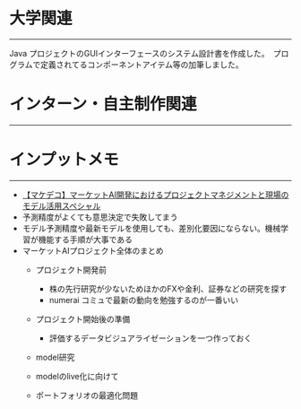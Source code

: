 # 大学関連
* * *
Java プロジェクトのGUIインターフェースのシステム設計書を作成した。　プログラムで定義されてるコンポーネントアイテム等の加筆しました。
# インターン・自主制作関連
* * *
# インプットメモ
* * *
- [【マケデコ】マーケットAI開発におけるプロジェクトマネジメントと現場のモデル活用スペシャル ](https://mkdeco.connpass.com/event/285174/)
- 予測精度がよくても意思決定で失敗してまう
- モデル予測精度や最新モデルを使用しても、差別化要因にならない。機械学習が機能する手順が大事である
- マーケットAIプロジェクト全体のまとめ
  - プロジェクト開発前
    - 株の先行研究が少ないためほかのFXや金利、証券などの研究を探す
    - numerai コミュで最新の動向を勉強するのが一番いい
  - プロジェクト開始後の準備
    - 評価するデータビジュアライゼーションを一つ作っておく
  - model研究
  - modelのlive化に向けて
 
  - ポートフォリオの最適化問題
    

  
